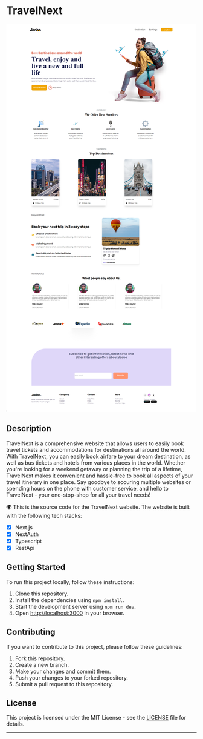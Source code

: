 # TravelNext

![TravelNext](./TravelNext.png)

## Description

TravelNext is a comprehensive website that allows users to easily book travel tickets and accommodations for destinations all around the world. With TravelNext, you can easily book airfare to your dream destination, as well as bus tickets and hotels from various places in the world. Whether you're looking for a weekend getaway or planning the trip of a lifetime, TravelNext makes it convenient and hassle-free to book all aspects of your travel itinerary in one place. Say goodbye to scouring multiple websites or spending hours on the phone with customer service, and hello to TravelNext - your one-stop-shop for all your travel needs!

🌍 This is the source code for the TravelNext website. The website is built with the following tech stacks:

- [x] Next.js
- [x] NextAuth
- [x] Typescript
- [x] RestApi

## Getting Started

To run this project locally, follow these instructions:

1. Clone this repository.
2. Install the dependencies using `npm install`.
3. Start the development server using `npm run dev`.
4. Open [http://localhost:3000](http://localhost:3000) in your browser.

## Contributing

If you want to contribute to this project, please follow these guidelines:

1. Fork this repository.
2. Create a new branch.
3. Make your changes and commit them.
4. Push your changes to your forked repository.
5. Submit a pull request to this repository.

## License

This project is licensed under the MIT License - see the [LICENSE](LICENSE) file for details.

---

